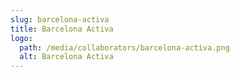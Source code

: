 ```yaml
---
slug: barcelona-activa
title: Barcelona Activa
logo:
  path: /media/collaborators/barcelona-activa.png
  alt: Barcelona Activa
---
```

